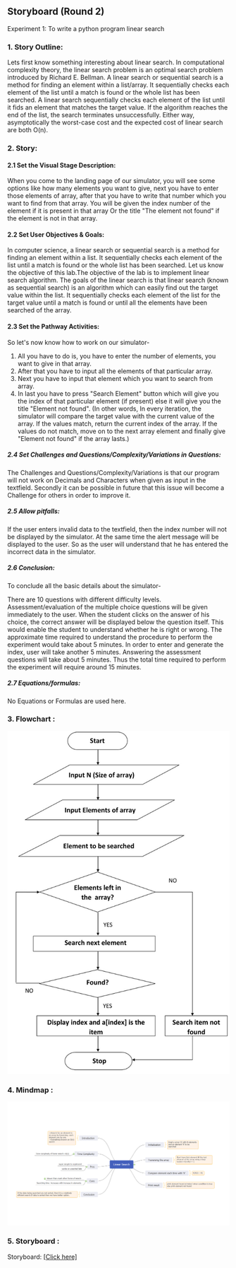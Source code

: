 ## Storyboard (Round 2)
Experiment 1: To write a python program linear search

### 1. Story Outline:

Lets first know something interesting about linear search. In computational complexity theory, the linear search problem is an optimal search problem introduced by Richard E. Bellman. A linear search or sequential search is a method for finding an element within a list/array. It sequentially checks each element of the list until a match is found or the whole list has been searched.
A linear search sequentially checks each element of the list until it fids an element that matches the target value. If the algorithm reaches the end of the list, the search terminates unsuccessfully. Either way, asymptotically the worst-case cost and the expected cost of linear search are both O(n). 

### 2. Story:

#### 2.1 Set the Visual Stage Description:

When you come to the landing page of our simulator, you will see some options like how many elements you want to give, next you have to enter those elements of array, after that you have to write that number which you want to find from that array. You will be given the index number of the element if it is present in that array Or the title "The element not found" if the element is not in that array.

#### 2.2 Set User Objectives & Goals:

In computer science, a linear search or sequential search is a method for finding an element within a list. It sequentially checks each element of the list until a match is found or the whole list has been searched.
Let us know the objective of this lab.The objective of the lab is to implement linear search algorithm.
The goals of the linear search is that linear search (known as sequential search) is an algorithm which can easily find out the target value within the list. It sequentially checks each element of the list for the target value until a match is found or until all the elements have been searched of the array.

#### 2.3 Set the Pathway Activities:

So let's now know how to work on our simulator-
1. All you have to do is, you have to enter the number of elements, you want to give in that array.
2. After that you have to input all the elements of that particular array.
3. Next you have to input that element which you want to search from array.
4. In last you have to press "Search Element" button which will give you the index of that particular element (if present) else it will give you the title "Element not found".
(In other words, In every iteration, the simulator will compare the target value with the current value of the array. If the values match, return the current index of the array. If the values do not match, move on to the next array element and finally give "Element not found" if the array lasts.)

##### 2.4 Set Challenges and Questions/Complexity/Variations in Questions:

The Challenges and Questions/Complexity/Variations is that our program will not work on Decimals and Characters when given as input in the textfield. Secondly it can be possible in future that this issue will become a Challenge for others in order to improve it.


##### 2.5 Allow pitfalls:

If the user enters invalid data to the textfield, then the index number will not be displayed by the simulator. At the same time the alert message will be displayed to the user. So as the user will understand that he has entered the incorrect data in the simulator. 

##### 2.6 Conclusion:

To conclude all the basic details about the simulator-

There are 10 questions with different difficulty levels. Assessment/evaluation of the multiple choice questions will be given immediately to the user. When the student clicks on the answer of his choice, the correct answer will be displayed below the question itself. This would enable the student to understand whether he is right or wrong. The approximate time required to understand the procedure to perform the experiment would take about 5 minutes. In order to enter and generate the index, user will take another 5 minutes. Answering the assessment questions will take about 5 minutes. Thus the total time required to perform the experiment will require around 15 minutes.

##### 2.7 Equations/formulas:

No Equations or Formulas are used here.

### 3. Flowchart :

<img src="flowchart/flowchart1.jpg"/><br>

### 4. Mindmap :

<img src="mindmap/mindmap.png"/>
 
### 5. Storyboard :

Storyboard: <a href="storyboard/linearsearch.gif"> [Click here]</a>  
